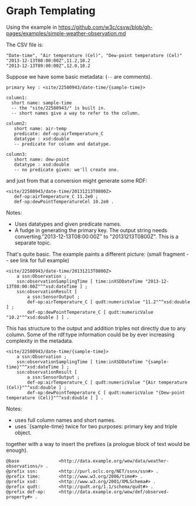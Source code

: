 Graph Templating
================

Using the example in https://github.com/w3c/csvw/blob/gh-pages/examples/simple-weather-observation.md

The CSV file is:

    "Date-time", "Air temperature (Cel)", "Dew-point temperature (Cel)" 
    "2013-12-13T08:00:00Z",11.2,10.2
    "2013-12-13T09:00:00Z",12.0,10.2
 
Suppose we have some basic metadata: (`--` are comments).

    primary key : <site/22580943/date-time/{sample-time}>

    column1: 
      short name: sample-time
      -- the "site/22580943/" is built in.
      -- short names give a way to refer to the column.

    column2:
       short name: air-temp
       predicate: def-op:airTemperature_C
       datatype : xsd:double
       -- predicate for column and datatype.

    column3:
       short name: dew-point
       datatype : xsd:double
       -- no predicate given: we'll create one.

and just from that a conversion might generate some RDF:

    <site/22580943/date-time/20131213T0800Z>
       def-op:airTemperature_C 11.2e0 ;
       def-op:dewPointTemperatureCel 10.2e0 .

Notes:
* Uses datatypes and given predicate names.
* A fudge in generating the primary key.  The output string needs converting."2013-12-13T08:00:00Z" to "20131213T0800Z".  This is a separate topic.

That's quite basic. The example paints a different picture:
(small fragment -- see link for full example)

    <site/22580943/date-time/20131213T0800Z>
        a ssn:Observation ;
        ssn:observationSamplingTime [ time:inXSDDateTime "2013-12-13T08:00:00Z"^^xsd:dateTime ] ;
        ssn:observationResult [
            a ssn:SensorOutput ;
            def-op:airTemperature_C [ qudt:numericValue "11.2"^^xsd:double ] ;
            def-op:dewPointTemperature_C [ qudt:numericValue "10.2"^^xsd:double ] ] .


This has structure to the output and addition triples not directly due to any column.
Some of the rdf:type information could be by ever increasing complexity in the metadata.

    <site/22580943/date-time/{sample-time}>
        a ssn:Observation ;
        ssn:observationSamplingTime [ time:inXSDDateTime "{sample-time}"^^xsd:dateTime ] ;
        ssn:observationResult [
            a ssn:SensorOutput ;
            def-op:airTemperature_C [ qudt:numericValue "{Air temperature (Cel)}"^^xsd:double ] ;
            def-op:dewPointTemperature_C [ qudt:numericValue "{Dew-point temperature (Cel)}"^^xsd:double ] ] .

Notes:
* uses full column names and short names.
* uses `{sample-time} twice for two purposes: primary key and triple object.

together with a way to insert the prefixes (a prologue block of text would be enough).

    @base               <http://data.example.org/wow/data/weather-observations/> .
    @prefix ssn:        <http://purl.oclc.org/NET/ssnx/ssn#> .
    @prefix time:       <http://www.w3.org/2006/time#> .
    @prefix xsd:        <http://www.w3.org/2001/XMLSchema#> . 
    @prefix qudt:       <http://qudt.org/1.1/schema/qudt#> .
    @prefix def-op:     <http://data.example.org/wow/def/observed-property#> .

